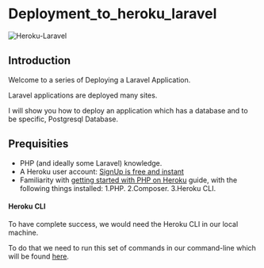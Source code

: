 # Deployment_to_heroku_laravel

![Heroku-Laravel](https://res.cloudinary.com/practicaldev/image/fetch/s--qKHxphj6--/c_limit%2Cf_auto%2Cfl_progressive%2Cq_auto%2Cw_880/https://bosnadev.com/wp-content/uploads/2014/09/laravel_heroku.jpg)
## Introduction
Welcome to a series of Deploying a Laravel Application.

Laravel applications are deployed many sites.

I will show you how to deploy an application which has a database and to be specific, Postgresql Database.

## Prequisities
+ PHP (and ideally some Laravel) knowledge.
+ A Heroku user account: [SignUp is free and instant](https://signup.heroku.com/signup/dc)
+ Familiarity with [getting started with PHP on Heroku](https://devcenter.heroku.com/articles/getting-started-with-php) guide, with the following things installed:
		1.PHP.
		2.Composer.
		3.Heroku CLI.

#### Heroku CLI
To have complete success, we would need the Heroku CLI in our local machine.

To do that we need to run this set of commands in our command-line which will be found [here](https://cli.heroku.com/).


